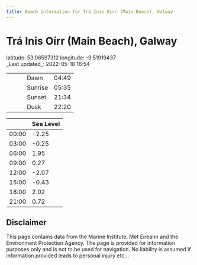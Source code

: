 ```yaml
---
title: Beach information for Trá Inis Oírr (Main Beach), Galway
---
```

# Trá Inis Oírr (Main Beach), Galway 

<div class="location-info">latitude: 53.06597312 longitude: -9.51919437</div>
<div class="met-eireann-warnings"></div>
_Last updated_: 2022-05-18 16:54

|   |   |   |   |   |
|---|---|---|---|---|
|   |   |   | Dawn  | 04:49 |
|   |   |   | Sunrise  | 05:35 |
|   |   |   | Sunset  | 21:34 |
|   |   |   | Dusk  | 22:20 |

<div></div>

|   | Sea Level  |
|---|---|
| 00:00 | -2.25 |
| 03:00 | -0.25 |
| 06:00 | 1.95 |
| 09:00 | 0.27 |
| 12:00 | -2.07 |
| 15:00 | -0.43 |
| 18:00 | 2.02 |
| 21:00 | 0.72 |

## Disclaimer

This page contains data from the Marine Institute,
Met Eireann and the Environment Protection Agency. The page is provided for
information purposes only and is not to be used for navigation. No liability
is assumed if information provided leads to personal injury etc...
